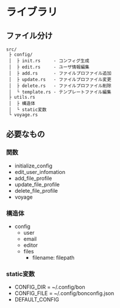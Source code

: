 # ライブラリ

## ファイル分け

```
src/
 ├ config/
 │  ├ init.rs     - コンフィグ生成
 │  ├ edit.rs     - ユーザ情報編集
 │  ├ add.rs      - ファイルプロファイル追加
 │  ├ update.rs   - ファイルプロファイル変更
 │  ├ delete.rs   - ファイルプロファイル削除
 │  └ template.rs - テンプレートファイル編集
 ├ utils.rs
 │  ├ 構造体
 │  └ static変数
 └ voyage.rs
```

## 必要なもの

### 関数

- initialize_config
- edit_user_infomation
- add_file_profile
- update_file_profile
- delete_file_profile
- voyage

### 構造体

- config
  - user
  - email
  - editor
  - files
    - filename: filepath

### static変数

- CONFIG_DIR = ~/.config/bon
- CONFIG_FILE = ~/.config/bonconfig.json
- DEFAULT_CONFIG
